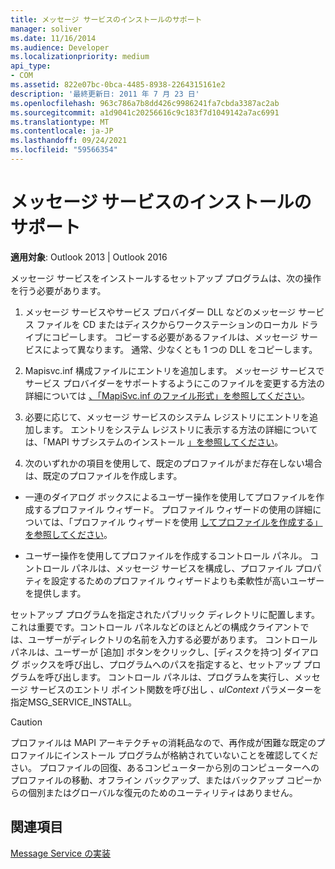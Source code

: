 ```yaml
---
title: メッセージ サービスのインストールのサポート
manager: soliver
ms.date: 11/16/2014
ms.audience: Developer
ms.localizationpriority: medium
api_type:
- COM
ms.assetid: 822e07bc-0bca-4485-8938-2264315161e2
description: '最終更新日: 2011 年 7 月 23 日'
ms.openlocfilehash: 963c786a7b8dd426c9986241fa7cbda3387ac2ab
ms.sourcegitcommit: a1d9041c20256616c9c183f7d1049142a7ac6991
ms.translationtype: MT
ms.contentlocale: ja-JP
ms.lasthandoff: 09/24/2021
ms.locfileid: "59566354"
---
```

# <a name="supporting-message-service-installation"></a>メッセージ サービスのインストールのサポート

  
  
**適用対象**: Outlook 2013 | Outlook 2016 
  
メッセージ サービスをインストールするセットアップ プログラムは、次の操作を行う必要があります。
  
1. メッセージ サービスやサービス プロバイダー DLL などのメッセージ サービス ファイルを CD またはディスクからワークステーションのローカル ドライブにコピーします。 コピーする必要があるファイルは、メッセージ サービスによって異なります。 通常、少なくとも 1 つの DLL をコピーします。
    
2. Mapisvc.inf 構成ファイルにエントリを追加します。 メッセージ サービスでサービス プロバイダーをサポートするようにこのファイルを変更する方法の詳細については [、「MapiSvc.inf のファイル形式」を参照してください](file-format-of-mapisvc-inf.md)。
    
3. 必要に応じて、メッセージ サービスのシステム レジストリにエントリを追加します。 エントリをシステム レジストリに表示する方法の詳細については、「MAPI サブシステムのインストール [」を参照してください](installing-the-mapi-subsystem.md)。
    
4. 次のいずれかの項目を使用して、既定のプロファイルがまだ存在しない場合は、既定のプロファイルを作成します。
    
  - 一連のダイアログ ボックスによるユーザー操作を使用してプロファイルを作成するプロファイル ウィザード。 プロファイル ウィザードの使用の詳細については、「プロファイル ウィザードを使用 [してプロファイルを作成する」を参照してください](creating-a-profile-by-using-the-profile-wizard.md)。
    
  - ユーザー操作を使用してプロファイルを作成するコントロール パネル。 コントロール パネルは、メッセージ サービスを構成し、プロファイル プロパティを設定するためのプロファイル ウィザードよりも柔軟性が高いユーザーを提供します。 
    
セットアップ プログラムを指定されたパブリック ディレクトリに配置します。 これは重要です。コントロール パネルなどのほとんどの構成クライアントでは、ユーザーがディレクトリの名前を入力する必要があります。 コントロール パネルは、ユーザーが [追加] ボタンをクリックし、[ディスクを持つ] ダイアログ ボックスを呼び出し、プログラムへのパスを指定すると、セットアップ プログラムを呼び出します。 コントロール パネルは、プログラムを実行し、メッセージ サービスのエントリ ポイント関数を呼び出し  _、ulContext_ パラメーターを指定MSG_SERVICE_INSTALL。 
  
> [!CAUTION]
> プロファイルは MAPI アーキテクチャの消耗品なので、再作成が困難な既定のプロファイルにインストール プログラムが格納されていないことを確認してください。 プロファイルの回復、あるコンピューターから別のコンピューターへのプロファイルの移動、オフライン バックアップ、またはバックアップ コピーからの個別またはグローバルな復元のためのユーティリティはありません。 
  
## <a name="see-also"></a>関連項目



[Message Service の実装](message-service-implementation.md)

